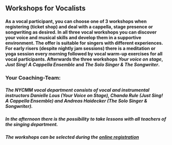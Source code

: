 ## **Workshops for Vocalists**
#### As a vocal participant, you can choose one of 3 workshops when registering (ticket shop) and deal with a cappella, stage presence or songwriting as desired. In all three vocal workshops you can discover your voice and musical skills and develop them in a supportive environment. The offer is suitable for singers with different experiences. For early risers (despite nightly jam sessions) there is a meditation or yoga session every morning followed by vocal warm-up exercises for all vocal participants. Afterwards the three workshops *Your voice on stage*, *Just Sing! A Cappella Ensemble* and *The Solo Singer & The Songwriter*.
### **Your Coaching-Team:**
##### The NYCMM vocal department consists of vocal and instrumental instructors Danielle Lous (Your Voice on Stage), Chanda Rule (Just Sing! A Cappella Ensemble) and Andreas Haidecker (The Solo Singer & Songwriter).
##### In the afternoon there is the possibility to take lessons with all teachers of the singing department.

##### **The workshops can be selected during the [online registration](/workshop/#tickets)**
